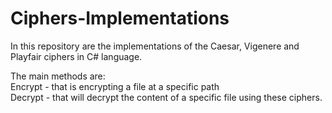 # Ciphers-Implementations

In this repository are the implementations of the Caesar, Vigenere and Playfair ciphers in C# language.

The main methods are: </br> 
  Encrypt - that is encrypting a file at a specific path \
  Decrypt - that will decrypt the content of a specific file using these ciphers.
